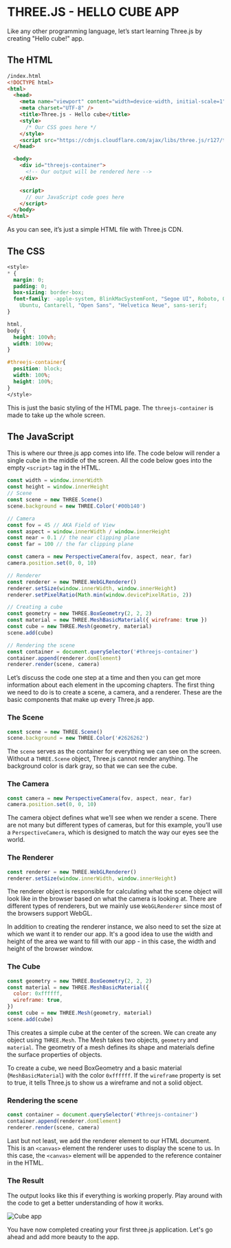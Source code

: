 # THREE.JS - HELLO CUBE APP

Like any other programming language, let’s start learning Three.js by creating "Hello cube!" app.

## The HTML

```html
/index.html
<!DOCTYPE html>
<html>
  <head>
    <meta name="viewport" content="width=device-width, initial-scale=1" />
    <meta charset="UTF-8" />
    <title>Three.js - Hello cube</title>
    <style>
      /* Our CSS goes here */
    </style>
    <script src="https://cdnjs.cloudflare.com/ajax/libs/three.js/r127/three.min.js"></script>
  </head>

  <body>
    <div id="threejs-container">
      <!-- Our output will be rendered here -->
    </div>

    <script>
      // our JavaScript code goes here
    </script>
  </body>
</html>
```

As you can see, it’s just a simple HTML file with Three.js CDN.

## The CSS

```css
<style>
* {
  margin: 0;
  padding: 0;
  box-sizing: border-box;
  font-family: -apple-system, BlinkMacSystemFont, "Segoe UI", Roboto, Oxygen,
    Ubuntu, Cantarell, "Open Sans", "Helvetica Neue", sans-serif;
}

html,
body {
  height: 100vh;
  width: 100vw;
}

#threejs-container{
  position: block;
  width: 100%;
  height: 100%;
}
</style>
```

This is just the basic styling of the HTML page. The `threejs-container` is made to take up the whole screen.

## The JavaScript

This is where our three.js app comes into life. The code below will render a single cube in the middle of the screen. All the code below goes into the empty `<script>` tag in the HTML.

```js
const width = window.innerWidth
const height = window.innerHeight
// Scene
const scene = new THREE.Scene()
scene.background = new THREE.Color('#00b140')

// Camera
const fov = 45 // AKA Field of View
const aspect = window.innerWidth / window.innerHeight
const near = 0.1 // the near clipping plane
const far = 100 // the far clipping plane

const camera = new PerspectiveCamera(fov, aspect, near, far)
camera.position.set(0, 0, 10)

// Renderer
const renderer = new THREE.WebGLRenderer()
renderer.setSize(window.innerWidth, window.innerHeight)
renderer.setPixelRatio(Math.min(window.devicePixelRatio, 2))

// Creating a cube
const geometry = new THREE.BoxGeometry(2, 2, 2)
const material = new THREE.MeshBasicMaterial({ wireframe: true })
const cube = new THREE.Mesh(geometry, material)
scene.add(cube)

// Rendering the scene
const container = document.querySelector('#threejs-container')
container.append(renderer.domElement)
renderer.render(scene, camera)
```

Let’s discuss the code one step at a time and then you can get more information about each element in the upcoming chapters.
The first thing we need to do is to create a scene, a camera, and a renderer. These are the basic components that make up every Three.js app.

### The Scene

```js
const scene = new THREE.Scene()
scene.background = new THREE.Color('#2626262')
```

The `scene` serves as the container for everything we can see on the screen. Without a `THREE.Scene` object, Three.js cannot render anything. The background color is dark gray, so that we can see the cube.

### The Camera

```js
const camera = new PerspectiveCamera(fov, aspect, near, far)
camera.position.set(0, 0, 10)
```

The camera object defines what we’ll see when we render a scene. There are not many but different types of cameras, but for this example, you’ll use a `PerspectiveCamera`, which is designed to match the way our eyes see the world.

### The Renderer

```js
const renderer = new THREE.WebGLRenderer()
renderer.setSize(window.innerWidth, window.innerHeight)
```

The renderer object is responsible for calculating what the scene object will look like in the browser based on what the camera is looking at. There are different types of renderers, but we mainly use `WebGLRenderer` since most of the browsers support WebGL.

In addition to creating the renderer instance, we also need to set the size at which we want it to render our app. It's a good idea to use the width and height of the area we want to fill with our app - in this case, the width and height of the browser window.

### The Cube

```js
const geometry = new THREE.BoxGeometry(2, 2, 2)
const material = new THREE.MeshBasicMaterial({
  color: 0xffffff,
  wireframe: true,
})
const cube = new THREE.Mesh(geometry, material)
scene.add(cube)
```

This creates a simple cube at the center of the screen. We can create any object using `THREE.Mesh`. The Mesh takes two objects, `geometry` and `material`. The geometry of a mesh defines its shape and materials define the surface properties of objects.

To create a cube, we need BoxGeometry and a basic material (`MeshBasicMaterial`) with the color `0xffffff`. If the `wireframe` property is set to true, it tells Three.js to show us a wireframe and not a solid object.

### Rendering the scene

```js
const container = document.querySelector('#threejs-container')
container.append(renderer.domElement)
renderer.render(scene, camera)
```

Last but not least, we add the renderer element to our HTML document. This is an `<canvas>` element the renderer uses to display the scene to us. In this case, the `<canvas>` element will be appended to the reference container in the HTML.

### The Result

The output looks like this if everything is working properly. Play around with the code to get a better understanding of how it works.

![Cube app]()

You have now completed creating your first three.js application. Let's go ahead and add more beauty to the app.

